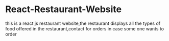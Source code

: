 # React-Restaurant-Website
this is a react js restaurant website,the restaurant displays all the types of food offered in the restaurant,contact for orders in case some one wants to order 
